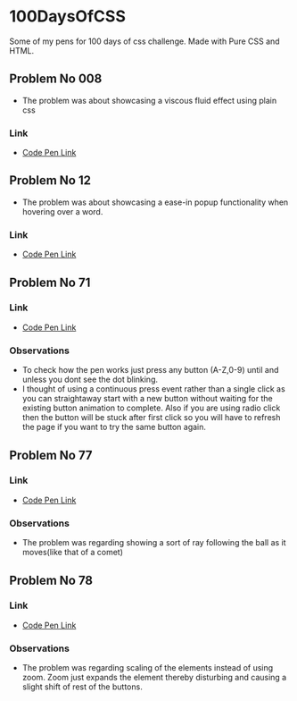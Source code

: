 # 100DaysOfCSS
Some of my pens for 100 days of css challenge. Made with Pure CSS and HTML.

## Problem No 008

* The problem was about showcasing a viscous fluid effect using plain css

### Link

* [Code Pen Link](https://codepen.io/rakeshmty/pen/ZZdBva)

## Problem No 12

* The problem was about showcasing a ease-in popup functionality when hovering over a word.

### Link

* [Code Pen Link](https://codepen.io/rakeshmty/pen/jorKOb)


## Problem No 71

### Link

* [Code Pen Link](https://codepen.io/rakeshmty/pen/WmJmvG)

### Observations
* To check how the pen works just press any button (A-Z,0-9) until and unless you dont see the dot blinking.
* I thought of using a continuous press event rather than a single click as you can straightaway start with a new button without waiting for the existing button animation to complete. Also if you are using radio click then the button will be stuck after first click so you will have to refresh the page if you want to try the same button again.

## Problem No 77

### Link

* [Code Pen Link](https://codepen.io/rakeshmty/pen/moaNNY)

### Observations
* The problem was regarding showing a sort of ray following the ball as it moves(like that of a comet)

## Problem No 78

### Link

* [Code Pen Link](https://codepen.io/rakeshmty/pen/jJdxpE)

### Observations
* The problem was regarding scaling of the elements instead of using zoom. Zoom just expands the element thereby disturbing and causing a slight shift of rest of the buttons.